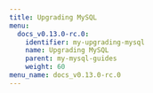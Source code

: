 ```yaml
---
title: Upgrading MySQL
menu:
  docs_v0.13.0-rc.0:
    identifier: my-upgrading-mysql
    name: Upgrading MySQL
    parent: my-mysql-guides
    weight: 60
menu_name: docs_v0.13.0-rc.0
---
```

